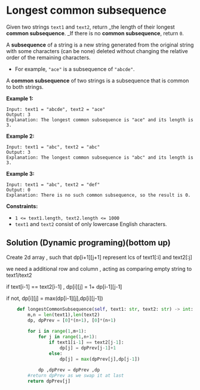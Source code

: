 # Longest common subsequence



Given two strings `text1` and `text2`, return _the length of their longest **common subsequence**. _If there is no **common subsequence**, return `0`.

A **subsequence** of a string is a new string generated from the original string with some characters (can be none) deleted without changing the relative order of the remaining characters.

* For example, `"ace"` is a subsequence of `"abcde"`.

A **common subsequence** of two strings is a subsequence that is common to both strings.

&#x20;

**Example 1:**

```
Input: text1 = "abcde", text2 = "ace" 
Output: 3  
Explanation: The longest common subsequence is "ace" and its length is 3.
```

**Example 2:**

```
Input: text1 = "abc", text2 = "abc"
Output: 3
Explanation: The longest common subsequence is "abc" and its length is 3.
```

**Example 3:**

```
Input: text1 = "abc", text2 = "def"
Output: 0
Explanation: There is no such common subsequence, so the result is 0.
```

&#x20;

**Constraints:**

* `1 <= text1.length, text2.length <= 1000`
* `text1` and `text2` consist of only lowercase English characters.

## Solution (Dynamic programing)(bottom up)

Create 2d array , such that dp\[i+1]\[j+1] represent lcs of text1\[:i] and text2\[:j]

we need a additional row and column , acting as comparing empty string to text1/text2

if text\[i-1] == text2\[i-1] , dp\[i]\[j] = 1+ dp\[i-1]\[j-1]

if not,   dp\[i]\[j] = max(dp\[i-1]\[j],dp\[i]\[j-1])

```python
    def longestCommonSubsequence(self, text1: str, text2: str) -> int:
        m,n = len(text1),len(text2)
        dp, dpPrev = [0]*(n+1), [0]*(n+1)
        
        for i in range(1,m+1):
            for j in range(1,n+1):
                if text1[i-1] == text2[j-1]:
                    dp[j] = dpPrev[j-1]+1
                else:
                    dp[j] = max(dpPrev[j],dp[j-1])
                    
            dp ,dpPrev = dpPrev ,dp
        #return dpPrev as we swap it at last    
        return dpPrev[j]
        
```
